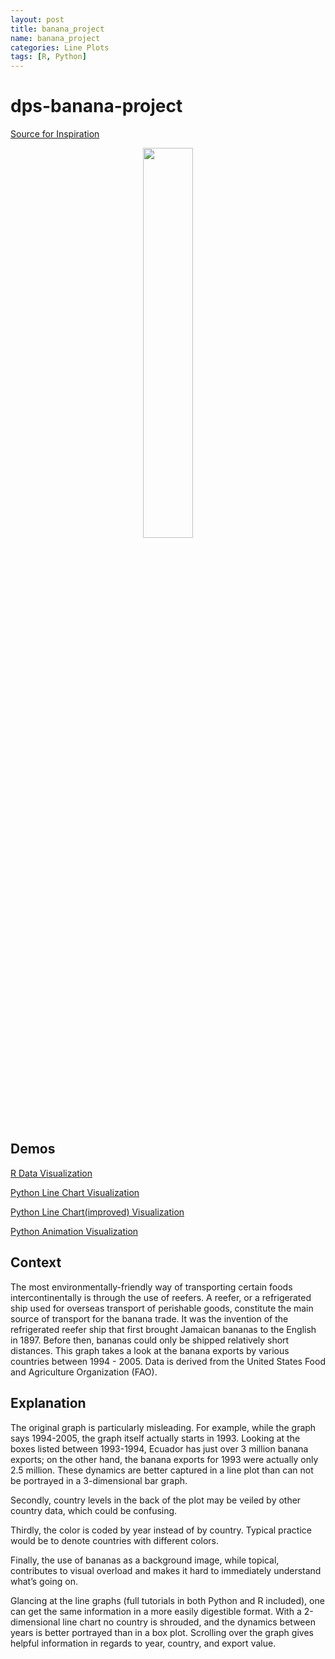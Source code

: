 ```yaml
---
layout: post
title: banana_project
name: banana_project
categories: Line Plots
tags: [R, Python]
---
```


# dps-banana-project

[Source for Inspiration](https://de.wikipedia.org/wiki/Kühlschifffahrt)
<p align="middle">
  <img src="https://github.com/hopetambala/dps-banana-project/blob/master/resources/banana_graph.png" width="40%" />
</p>

## Demos
[R Data Visualization](https://clarkdatalabs.github.io/banana-project/R_Banana_Project/docs/)

[Python Line Chart Visualization](https://clarkdatalabs.github.io/banana-project/Python_Banana_Project/docs/linechart/)

[Python Line Chart(improved) Visualization](https://clarkdatalabs.github.io/banana-project/Python_Banana_Project/docs/linechart-improved/)

[Python Animation Visualization](https://clarkdatalabs.github.io/banana-project/Python_Banana_Project/docs/animation/)

## Context
The most environmentally-friendly way of transporting certain foods intercontinentally is through the use of reefers. A reefer, or a refrigerated ship used for overseas transport of perishable goods, constitute the main source of transport for the banana trade. It was the invention of the refrigerated reefer ship that first brought Jamaican bananas to the English in 1897. Before then, bananas could only be shipped relatively short distances. This graph takes a look at the banana exports by various countries between 1994 - 2005. Data is derived from the United States Food and Agriculture Organization (FAO).

## Explanation
The original graph is particularly misleading. For example, while the graph says 1994-2005, the graph itself actually starts in 1993. Looking at the boxes listed between 1993-1994, Ecuador has just over 3 million banana exports; on the other hand, the banana exports for 1993 were actually only 2.5 million. These dynamics are better captured in a line plot than can not be portrayed in a 3-dimensional bar graph. 

Secondly, country levels in the back of the plot may be veiled by other country data, which could be confusing. 

Thirdly, the color is coded by year instead of by country. Typical practice would be to denote countries with different colors.

Finally, the use of bananas as a background image, while topical, contributes to visual overload and makes it hard to immediately understand what’s going on.

Glancing at the line graphs (full tutorials in both Python and R included), one can get the same information in a more easily digestible format. With a 2-dimensional line chart no country is shrouded, and the dynamics between years is better portrayed than in a box plot. Scrolling over the graph gives helpful information in regards to year, country, and export value. 
